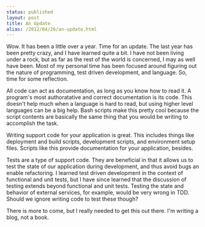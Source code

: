 ```yaml
---
status: published
layout: post
title: An Update
alias: /2012/04/26/an-update.html
---
```


Wow. It has been a little over a year. Time for an update. The last
year has been pretty crazy, and I have learned quite a bit. I have not
been living under a rock, but as far as the rest of the world is
concerned, I may as well have been. Most of my
personal time has been focused around figuring out the nature of
programming, test driven development, and language. So, time for some
reflection. 

All code can act as documentation, as long as you know how to read
it. A program's most authoratative and correct documentation is its
code. This doesn't help much when a language is hard to read, but
using higher level languages can be a big help. Bash scripts make
this pretty cool because the script contents are basically the same
thing that you would be writing to accomplish the task. 

Writing support code for your application is great. This includes
things like deployment and build scripts, development scripts,
and environment setup files. Scripts like this provide 
documentation for your application, besides. 

Tests are a type of support code. They are 
beneficial in that it allows us to test the state of our
application during development, and thus avoid bugs an enable
refactoring. 
I learned test driven development in the context of
functional and unit tests, but I have since learned that the
discussion of testing extends beyond functional and unit tests. 
Testing the state and behavior of external services, 
for example, would be very wrong in TDD. Should we ignore writing 
code to test these though? 

There is more to come, but I really needed to get this out there. I'm
writing a blog, not a book.  

